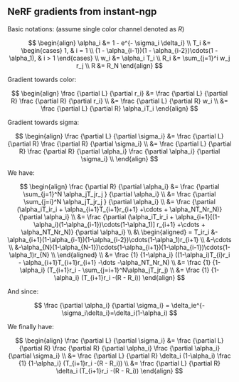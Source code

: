 ## NeRF gradients from instant-ngp
Basic notations:
(assume single color channel denoted as $R$)

$$
\begin{align}
\alpha_i &= 1 - e^{- \sigma_i \delta_i}
\\
T_i &= 
\begin{cases}
1, & i = 1 \\
(1 - \alpha_{i-1})(1 - \alpha_{i-2})\cdots(1 - \alpha_1), & i > 1
\end{cases} 
\\
w_i &= \alpha_i T_i
\\
R_i &= \sum_{j=1}^i w_j r_j
\\
R &= R_N
\end{align}
$$

Gradient towards color:

$$
\begin{align}
\frac {\partial L} {\partial r_i} 
&= \frac {\partial L} {\partial R} \frac {\partial R} {\partial r_i} \\
&= \frac {\partial L} {\partial R} w_i \\
&= \frac {\partial L} {\partial R} \alpha_iT_i
\end{align}
$$

Gradient towards sigma:

$$
\begin{align}
\frac {\partial L} {\partial \sigma_i} 
&= \frac {\partial L} {\partial R} \frac {\partial R} {\partial \sigma_i} \\
&= \frac {\partial L} {\partial R} \frac {\partial R} {\partial \alpha_i} \frac {\partial \alpha_i} {\partial \sigma_i} \\
\end{align}
$$

We have:

$$
\begin{align}
\frac {\partial R} {\partial \alpha_i} 
&= \frac {\partial \sum_{j=1}^N \alpha_jT_jr_j } {\partial \alpha_i} \\
&= \frac {\partial \sum_{j=i}^N \alpha_jT_jr_j } {\partial \alpha_i} \\
&= \frac {\partial (\alpha_iT_ir_i + \alpha_{i+1}T_{i+1}r_{i+1} +\cdots + \alpha_NT_Nr_N)} {\partial \alpha_i} \\
&= \frac {\partial (\alpha_iT_ir_i + \alpha_{i+1}[(1-\alpha_i)(1-\alpha_{i-1})\cdots(1-\alpha_1)] r_{i+1} +\cdots + \alpha_NT_Nr_N)} {\partial \alpha_i} \\
&\ \begin{aligned} = T_ir_i &-\alpha_{i+1}(1-\alpha_{i-1})(1-\alpha_{i-2})\cdots(1-\alpha_1)r_{i+1} \\
                            &-\cdots \\
                            &-\alpha_{N}(1-\alpha_{N-1})\cdots(1-\alpha_{i+1})(1-\alpha_{i-1})\cdots(1-\alpha_1)r_{N} \\
   \end{aligned} \\
&= \frac {1} {1-\alpha_i} ((1-\alpha_i)T_{i}r_i - \alpha_{i+1}T_{i+1}r_{i+1} -\dots -\alpha_NT_Nr_N) \\
&= \frac {1} {1-\alpha_i} (T_{i+1}r_i - \sum_{j=i+1}^N\alpha_jT_jr_j) \\
&= \frac {1} {1-\alpha_i} (T_{i+1}r_i -(R - R_i))
\end{align}
$$

And since:

$$
\frac {\partial \alpha_i} {\partial \sigma_i} = \delta_ie^{-\sigma_i\delta_i}=\delta_i(1-\alpha_i)
$$

We finally have:

$$
\begin{align}
\frac {\partial L} {\partial \sigma_i} 
&= \frac {\partial L} {\partial R} \frac {\partial R} {\partial \alpha_i} \frac {\partial \alpha_i} {\partial \sigma_i} \\
&= \frac {\partial L} {\partial R} \delta_i (1-\alpha_i) \frac {1} {1-\alpha_i} (T_{i+1}r_i -(R - R_i)) \\
&= \frac {\partial L} {\partial R} \delta_i (T_{i+1}r_i -(R - R_i))
\end{align}
$$

